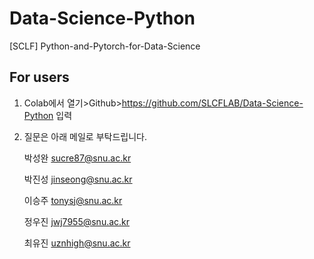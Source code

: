 # Data-Science-Python
[SCLF] Python-and-Pytorch-for-Data-Science 

## For users

1. Colab에서 열기>Github>https://github.com/SLCFLAB/Data-Science-Python 입력
2. 질문은 아래 메일로 부탁드립니다.

   박성완 <sucre87@snu.ac.kr>
   
   박진성 <jinseong@snu.ac.kr>
   
   이승주 <tonysj@snu.ac.kr>
   
   정우진 <jwj7955@snu.ac.kr>
   
   최유진 <uznhigh@snu.ac.kr>   
   
